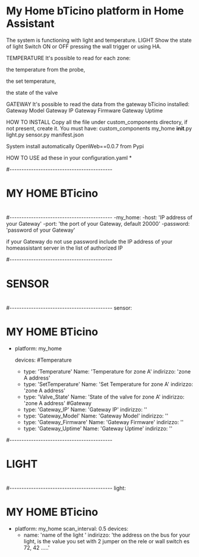 # My Home bTicino platform in Home Assistant
The system is functioning with light and temperature.
LIGHT
Show the state of light
Switch ON or OFF pressing the wall trigger or using HA.

TEMPERATURE
It's possible to read for each zone:

the temperature from the probe, 

the set temperature,

the state of the valve

GATEWAY
It's possible to read the data from the gateway bTicino installed:
Gateway Model
Gateway IP
Gateway Firmware
Gateway Uptime


HOW TO INSTALL
Copy all the file under custom_components directory, if not present, create it.
You must have:
custom_components
  my_home
    __init__.py
    light.py
    sensor.py
    manifest.json

System install automatically OpenWeb==0.0.7 from Pypi


HOW TO USE
ad these in your configuration.yaml
*

#-------------------------------------------
#
#             MY HOME BTicino
#
#-------------------------------------------
-my_home:
  -host: 'IP address of your Gateway'
  -port: 'the port of your Gateway, default 20000'
  -password: 'password of your Gateway'
  
  
  if your Gateway do not use password include the IP address of your homeassistant server in the list of authorized IP


#-------------------------------------------
#
#                  SENSOR
#
#-------------------------------------------
sensor:

#  MY HOME BTicino
  - platform: my_home

    devices:
      #Temperature
       - type: 'Temperature'
         Name: 'Temperature for zone A'
         indirizzo: 'zone A address'
       - type: 'SetTemperature'
         Name: 'Set Temperature for zone A'
         indirizzo: 'zone A address'
       - type: 'Valve_State'
         Name: 'State of the valve for zone A'
         indirizzo: 'zone A address'
      #Gateway
       - type: 'Gateway_IP'
         Name: 'Gateway IP'
         indirizzo: ''
       - type: 'Gateway_Model'
         Name: 'Gateway Model'
         indirizzo: ''
       - type: 'Gateway_Firmware'
         Name: 'Gateway Firmware'
         indirizzo: ''
       - type: 'Gateway_Uptime'
         Name: 'Gateway Uptime'
         indirizzo: ''


#-------------------------------------------
#
#                  LIGHT
#
#-------------------------------------------
light:

#  MY HOME BTicino
  - platform: my_home
    scan_interval: 0.5
    devices:
       - name: 'name of the light '
         indirizzo: 'the address on the bus for your light, is the value you set with 2 jumper on the  rele or wall switch es 72, 42 .....'




